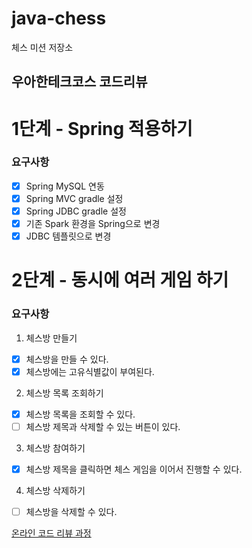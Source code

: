 # java-chess

체스 미션 저장소

## 우아한테크코스 코드리뷰

# 1단계 - Spring 적용하기 
### 요구사항
- [x] Spring MySQL 연동
- [x] Spring MVC gradle 설정
- [x] Spring JDBC gradle 설정
- [x] 기존 Spark 환경을 Spring으로 변경
- [x] JDBC 템플릿으로 변경

# 2단계 - 동시에 여러 게임 하기
### 요구사항
1. 체스방 만들기
- [x] 체스방을 만들 수 있다.
- [x] 체스방에는 고유식별값이 부여된다.
2. 체스방 목록 조회하기
- [x] 체스방 목록을 조회할 수 있다.
- [ ] 체스방 제목과 삭제할 수 있는 버튼이 있다.
3. 체스방 참여하기
- [x] 체스방 제목을 클릭하면 체스 게임을 이어서 진행할 수 있다.
4. 체스방 삭제하기
- [ ] 체스방을 삭제할 수 있다.

[온라인 코드 리뷰 과정](https://github.com/woowacourse/woowacourse-docs/blob/master/maincourse/README.md)
